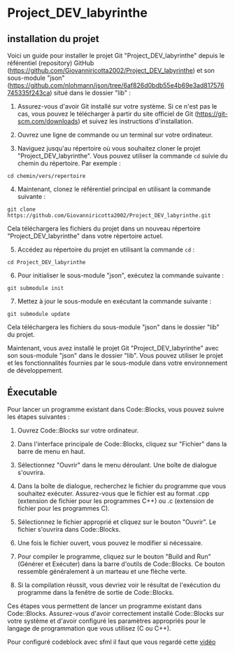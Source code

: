# Project_DEV_labyrinthe

## installation du projet
Voici un guide pour installer le projet Git "Project_DEV_labyrinthe" depuis le référentiel (repository) GitHub (https://github.com/Giovanniricotta2002/Project_DEV_labyrinthe) et son sous-module "json" (https://github.com/nlohmann/json/tree/6af826d0bdb55e4b69e3ad817576745335f243ca) situé dans le dossier "lib" :

1. Assurez-vous d'avoir Git installé sur votre système. Si ce n'est pas le cas, vous pouvez le télécharger à partir du site officiel de Git (https://git-scm.com/downloads) et suivez les instructions d'installation.

2. Ouvrez une ligne de commande ou un terminal sur votre ordinateur.

3. Naviguez jusqu'au répertoire où vous souhaitez cloner le projet "Project_DEV_labyrinthe". Vous pouvez utiliser la commande `cd` suivie du chemin du répertoire. Par exemple :
```
cd chemin/vers/repertoire
```

4. Maintenant, clonez le référentiel principal en utilisant la commande suivante :
```
git clone https://github.com/Giovanniricotta2002/Project_DEV_labyrinthe.git
```
Cela téléchargera les fichiers du projet dans un nouveau répertoire "Project_DEV_labyrinthe" dans votre répertoire actuel.

5. Accédez au répertoire du projet en utilisant la commande `cd` :
```
cd Project_DEV_labyrinthe
```

6. Pour initialiser le sous-module "json", exécutez la commande suivante :
```
git submodule init
```

7. Mettez à jour le sous-module en exécutant la commande suivante :
```
git submodule update
```
Cela téléchargera les fichiers du sous-module "json" dans le dossier "lib" du projet.

Maintenant, vous avez installé le projet Git "Project_DEV_labyrinthe" avec son sous-module "json" dans le dossier "lib". Vous pouvez utiliser le projet et les fonctionnalités fournies par le sous-module dans votre environnement de développement.

## Éxecutable
Pour lancer un programme existant dans Code::Blocks, vous pouvez suivre les étapes suivantes :

1. Ouvrez Code::Blocks sur votre ordinateur.

2. Dans l'interface principale de Code::Blocks, cliquez sur "Fichier" dans la barre de menu en haut.

3. Sélectionnez "Ouvrir" dans le menu déroulant. Une boîte de dialogue s'ouvrira.

4. Dans la boîte de dialogue, recherchez le fichier du programme que vous souhaitez exécuter. Assurez-vous que le fichier est au format .cpp (extension de fichier pour les programmes C++) ou .c (extension de fichier pour les programmes C).

5. Sélectionnez le fichier approprié et cliquez sur le bouton "Ouvrir". Le fichier s'ouvrira dans Code::Blocks.

6. Une fois le fichier ouvert, vous pouvez le modifier si nécessaire.

7. Pour compiler le programme, cliquez sur le bouton "Build and Run" (Générer et Exécuter) dans la barre d'outils de Code::Blocks. Ce bouton ressemble généralement à un marteau et une flèche verte.

8. Si la compilation réussit, vous devriez voir le résultat de l'exécution du programme dans la fenêtre de sortie de Code::Blocks.

Ces étapes vous permettent de lancer un programme existant dans Code::Blocks. Assurez-vous d'avoir correctement installé Code::Blocks sur votre système et d'avoir configuré les paramètres appropriés pour le langage de programmation que vous utilisez (C ou C++).

Pour configuré codeblock avec sfml il faut que vous regardé cette [vidéo](https://www.youtube.com/watch?v=fcZFaiGFIMA&ab_channel=Hopson)

